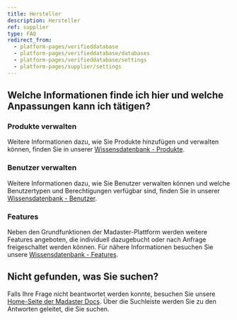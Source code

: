 ```yaml
---
title: Hersteller
description: Hersteller
ref: supplier
type: FAQ
redirect_from:
  - platform-pages/verifieddatabase
  - platform-pages/verifieddatabase/databases
  - platform-pages/verifieddatabase/settings
  - platform-pages/supplier/settings
---
```


## Welche Informationen finde ich hier und welche Anpassungen kann ich tätigen?

### Produkte verwalten
Weitere Informationen dazu, wie Sie Produkte hinzufügen und verwalten können, finden Sie in unserer <a href="/ch/de/knowledge-base/databases-products.html" target="_blank">Wissensdatenbank - Produkte</a>.

### Benutzer verwalten
Weitere Informationen dazu, wie Sie Benutzer verwalten können und welche Benutzertypen und Berechtigungen verfügbar sind, finden Sie in unserer <a href="/ch/de/knowledge-base/users.html" target="_blank">Wissensdatenbank - Benutzer</a>.

### Features
Neben den Grundfunktionen der Madaster-Plattform werden weitere Features angeboten, die individuell dazugebucht oder nach Anfrage freigeschaltet werden können. 
Für nähere Informationen besuchen Sie unsere <a href="/ch/de/knowledge-base/features" target="_blank">Wissensdatenbank - Features</a>.

## Nicht gefunden, was Sie suchen?
Falls Ihre Frage nicht beantwortet werden konnte, besuchen Sie unsere <a href="/ch/de/" target="_blank">Home-Seite der Madaster Docs</a>. Über die Suchleiste werden Sie zu den Antworten geleitet, die Sie suchen.


